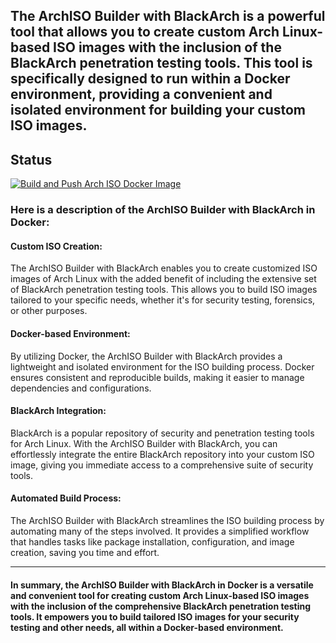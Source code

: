 ## The ArchISO Builder with BlackArch is a powerful tool that allows you to create custom Arch Linux-based ISO images with the inclusion of the BlackArch penetration testing tools. This tool is specifically designed to run within a Docker environment, providing a convenient and isolated environment for building your custom ISO images.

## Status
[![Build and Push Arch ISO Docker Image](https://github.com/MikuX-Dev/docker-archiso/actions/workflows/build-archiso.yml/badge.svg)](https://github.com/MikuX-Dev/docker-archiso/actions/workflows/build-archiso.yml)

### Here is a description of the ArchISO Builder with BlackArch in Docker:

#### Custom ISO Creation: 
The ArchISO Builder with BlackArch enables you to create customized ISO images of Arch Linux with the added benefit of including the extensive set of BlackArch penetration testing tools. This allows you to build ISO images tailored to your specific needs, whether it's for security testing, forensics, or other purposes.

#### Docker-based Environment: 
By utilizing Docker, the ArchISO Builder with BlackArch provides a lightweight and isolated environment for the ISO building process. Docker ensures consistent and reproducible builds, making it easier to manage dependencies and configurations.

#### BlackArch Integration: 
BlackArch is a popular repository of security and penetration testing tools for Arch Linux. With the ArchISO Builder with BlackArch, you can effortlessly integrate the entire BlackArch repository into your custom ISO image, giving you immediate access to a comprehensive suite of security tools.

#### Automated Build Process: 
The ArchISO Builder with BlackArch streamlines the ISO building process by automating many of the steps involved. It provides a simplified workflow that handles tasks like package installation, configuration, and image creation, saving you time and effort.

---
#### In summary, the ArchISO Builder with BlackArch in Docker is a versatile and convenient tool for creating custom Arch Linux-based ISO images with the inclusion of the comprehensive BlackArch penetration testing tools. It empowers you to build tailored ISO images for your security testing and other needs, all within a Docker-based environment.
